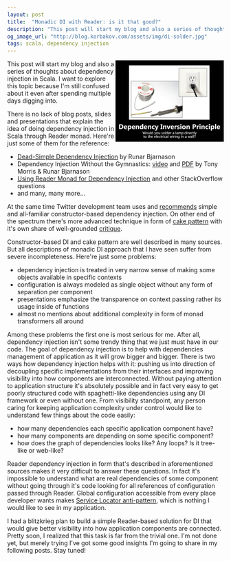 ```yaml
---
layout: post
title:  "Monadic DI with Reader: is it that good?"
description: "This post will start my blog and also a series of thoughts about dependency injection in Scala. I want to explore this topic because I'm still confused about it even after spending multiple days digging into."
og_image_url: "http://blog.korbakov.com/assets/img/di-solder.jpg"
tags: scala, dependency injection
---
```

<img src="/assets/img/di-solder.jpg" align="right" width="50%"/>
This post will start my blog and also a series of thoughts about dependency injection in Scala. I want to explore this topic because I'm still confused about it even after spending multiple days digging into.

There is no lack of blog posts, slides and presentations that explain the idea of doing dependency injection in Scala through Reader monad. Here're just some of them for the reference:

 * [Dead-Simple Dependency Injection][dead-simple-di] by Runar Bjarnason
 * Dependency Injection Without the Gymnastics: [video][di-no-gym-video] and [PDF][di-no-gym-pdf] by Tony Morris & Runar Bjarnason
 * [Using Reader Monad for Dependency Injection][di-on-so] and other StackOverflow questions
 * and many, many more...

At the same time Twitter development team uses and [recommends][twitter-effective-scala] simple and all-familiar constructor-based dependency injection. On other end of the spectrum there's more advanced technique in form of [cake pattern][cake-pattern] with it's own share of well-grounded [critique][cake-pattern-critique].

Constructor-based DI and cake pattern are well described in many sources. But all descriptions of monadic DI approach that I have seen suffer from severe incompleteness. Here're just some problems:

 * dependency injection is treated in very narrow sense of making some objects available in specific contexts
 * configuration is always modeled as single object without any form of separation per component
 * presentations emphasize the transparence on context passing rather its usage inside of functions
 * almost no mentions about additional complexity in form of monad transformers all around

Among these problems the first one is most serious for me. After all, dependency injection isn't some trendy thing that we just must have in our code. The goal of dependency injection is to help with dependencies management of application as it will grow bigger and bigger. There is two ways how dependency injection helps with it: pushing us into direction of decoupling specific implementations from their interfaces and improving visibility into how components are interconnected. Without paying attention to application structure it's absolutely possible and in fact very easy to get poorly structured code with spaghetti-like dependencies using any DI framework or even without one.
From visibility standpoint, any person caring for keeping application complexity under control would like to understand few things about the code easily:

   * how many dependencies each specific application component have?
   * how many components are depending on some specific component?
   * how does the graph of dependencies looks like? Any loops? Is it tree-like or web-like?

Reader dependency injection in form that's described in aforementioned sources makes it very difficult to answer these questions. In fact it's impossible to understand what are real dependencies of some component without going through it's code looking for all references of configuration passed through Reader. Global configuration accessible from every place developer wants makes [Service Locator anti-pattern][sl-anti-pattern], which is nothing I would like to see in my application.

I had a blitzkrieg plan to build a simple Reader-based solution for DI that would give better visibility into how application components are connected. Pretty soon, I realized that this task is far from the trivial one. I'm not done yet, but merely trying I've got some good insights I'm going to share in my following posts. Stay tuned!

[dead-simple-di]: http://www.youtube.com/watch?v=ZasXwtTRkio
[di-no-gym-video]: http://vimeo.com/44502327
[di-no-gym-pdf]: http://phillyemergingtech.com/2012/system/presentations/di-without-the-gymnastics.pdf
[di-on-so]: http://stackoverflow.com/questions/11276319/using-reader-monad-for-dependency-injection
[twitter-effective-scala]: http://twitter.github.io/effectivescala/#Object%20oriented%20programming-Dependency%20injection
[cake-pattern]: http://jonasboner.com/2008/10/06/real-world-scala-dependency-injection-di/
[cake-pattern-critique]: http://igstan.ro/posts/2013-06-08-dependencies-and-modules-in-scala.html
[sl-anti-pattern]: http://igstan.ro/posts/2013-06-08-dependencies-and-modules-in-scala.html